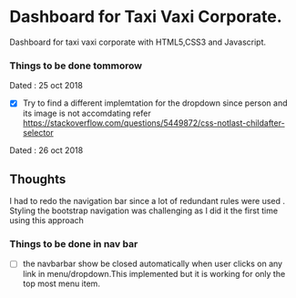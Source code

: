 # Dashboard for Taxi Vaxi Corporate.
Dashboard for taxi vaxi corporate with HTML5,CSS3 and Javascript.
### Things to be done tommorow 
Dated : 25 oct 2018
- [x] Try to find a different implemtation for the dropdown since person and its image is not accomdating  refer 
https://stackoverflow.com/questions/5449872/css-notlast-childafter-selector

Dated : 26 oct 2018
## Thoughts
I had to redo the navigation bar since  a lot of redundant rules were used . Styling the bootstrap navigation was challenging as I did it the first time using this approach
### Things to be done in nav bar
- [ ] the navbarbar show be closed automatically when user clicks on any link in menu/dropdown.This implemented but it is working for only the top most menu item.


